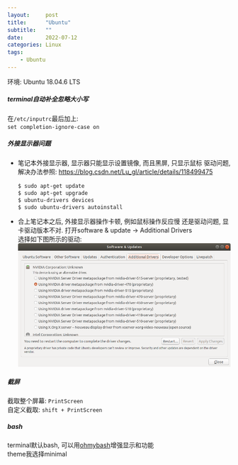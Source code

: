 ```yaml
---
layout:     post
title:      "Ubuntu"
subtitle:   ""
date:       2022-07-12
categories: Linux
tags:
    - Ubuntu
---
```


环境: Ubuntu 18.04.6 LTS

##### terminal自动补全忽略大小写

在`/etc/inputrc`最后加上:  
`set completion-ignore-case on`

##### 外接显示器问题

- 笔记本外接显示器, 显示器只能显示设置镜像, 而且黑屏, 只显示鼠标
  驱动问题, 解决办法参照: <https://blog.csdn.net/Lu_gl/article/details/118499475>  
  ```shell
  $ sudo apt-get update
  $ sudo apt-get upgrade
  $ ubuntu-drivers devices
  $ sudo ubuntu-drivers autoinstall
  ```
- 合上笔记本之后, 外接显示器操作卡顿, 例如鼠标操作反应慢
  还是驱动问题, 显卡驱动版本不对. 打开software & update -> Additional Drivers  
  选择如下图所示的驱动:  
  <img src="images/posts/gpu_driver.png">

##### 截屏

截取整个屏幕: `PrintScreen`  
自定义截取: `shift + PrintScreen`

##### bash

terminal默认bash, 可以用[ohmybash](https://github.com/ohmybash/oh-my-bash)增强显示和功能  
theme我选择minimal
